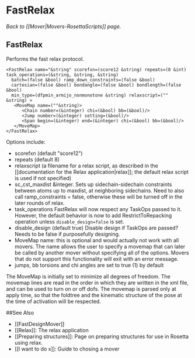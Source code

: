 # FastRelax
*Back to [[Mover|Movers-RosettaScripts]] page.*
## FastRelax

Performs the fast relax protocol.

    <FastRelax name="&string" scorefxn=(score12 &string) repeats=(8 &int) task_operations=(&string, &string, &string)
      batch=(false &bool) ramp_down_constraints=(false &bool) 
      cartesian=(false &bool) bondangle=(false &bool) bondlength=(false &bool)
      min_type=(dfpmin_armijo_nonmonotone &string) relaxscript=("" &string) >
       <MoveMap name=(""&string)>
          <Chain number=(&integer) chi=(&bool) bb=(&bool)/>
          <Jump number=(&integer) setting=(&bool)/>
          <Span begin=(&integer) end=(&integer) chi=(&bool) bb=(&bool)/>
       </MoveMap>
    </FastRelax>

Options include:

-   scorefxn (default "score12")
-   repeats (default 8)
-   relaxscript (a filename for a relax script, as described in the [[documentation for the Relax application|relax]]; the default relax script is used if not specified)
-   sc\_cst\_maxdist &integer. Sets up sidechain-sidechain constraints between atoms up to maxdist, at neighboring sidechains. Need to also call ramp\_constraints = false, otherwise these will be turned off in the later rounds of relax.
-   task\_operations FastRelax will now respect any TaskOps passed to it. However, the default behavior is now to add RestrictToRepacking operation unless <code>disable_design=false</code> is set.
-   disable_design (default true) Disable design if TaskOps are passed?  Needs to be false if purposefully designing.
-   MoveMap name: this is optional and would actually not work with all movers. The name allows the user to specify a movemap that can later be called by another mover without specifying all of the options. Movers that do not support this functionality will exit with an error message.
-   jumps, bb torsions and chi angles are set to true (1) by default

The MoveMap is initially set to minimize all degrees of freedom. The movemap lines are read in the order in which they are written in the xml file, and can be used to turn on or off dofs. The movemap is parsed only at apply time, so that the foldtree and the kinematic structure of the pose at the time of activation will be respected.


##See Also

* [[FastDesignMover]]
* [[Relax]]: The relax application
* [[Preparing structures]]: Page on preparing structures for use in Rosetta using relax.
* [[I want to do x]]: Guide to chosing a mover

